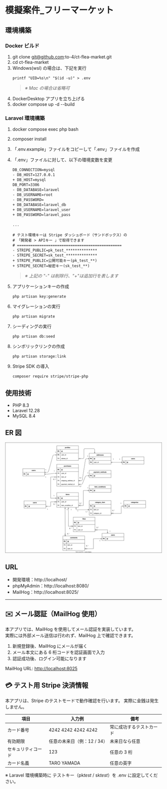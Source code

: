 # 模擬案件\_フリーマーケット

## 環境構築

### Docker ビルド

1. git clone git@github.com:to-4/ct-flea-market.git
2. cd ct-flea-market
3. Windows(wsl) の場合は、下記を実行
   ```
   printf "UID=%s\n" "$(id -u)" > .env
   ```
   > _※ Mac の場合は省略可_
4. DockerDesktop アプリを立ち上げる
5. docker compose up -d --build

### Laravel 環境構築

1.  docker compose exec php bash
2.  composer install
3.  「.env.example」ファイルをコピーして「.env」ファイルを作成
4.  「.env」ファイルに対して、以下の環境変数を変更

    ```
    DB_CONNECTION=mysql
    - DB_HOST=127.0.0.1
    + DB_HOST=mysql
    DB_PORT=3306
    - DB_DATABASE=laravel
    - DB_USERNAME=root
    - DB_PASSWORD=
    + DB_DATABASE=laravel_db
    + DB_USERNAME=laravel_user
    + DB_PASSWORD=laravel_pass

    ...

    # テスト環境キーは Stripe ダッシュボード（サンドボックス）の
    # 「開発者 > APIキー 」で取得できます
    # ===============================================
    - STRIPE_PUBLIC=pk_test_**************
    - STRIPE_SECRET=sk_test_**************
    + STRIPE_PUBLIC=公開可能キー(pk_test_**)
    + STRIPE_SECRET=秘密キー(sk_test_**)

    ```

    > _※ 上記の "-" は削除行、"+"は追加行を表します_

5.  アプリケーションキーの作成
    ```
    php artisan key:generate
    ```
6.  マイグレーションの実行
    ```
    php artisan migrate
    ```
7.  シーディングの実行
    ```
    php artisan db:seed
    ```
8.  シンボリックリンクの作成
    ```
    php artisan storage:link
    ```
9.  Stripe SDK の導入
    ```
    composer require stripe/stripe-php
    ```

## 使用技術

- PHP 8.3
- Laravel 12.28
- MySQL 8.4

## ER 図

![ER図](./images/ER-core_v1.svg)

## URL

- 開発環境：http://localhost/
- phpMyAdmin：http://localhost:8080/
- MailHog：http://localhost:8025/

---

## ✉️ メール認証（MailHog 使用）

本アプリでは、MailHog を使用してメール認証を実装しています。  
実際には外部メール送信は行われず、MailHog 上で確認できます。

1. 新規登録後、MailHog にメールが届く
2. メール本文にある 6 桁コードを認証画面で入力
3. 認証成功後、ログイン可能になります

MailHog URL: [http://localhost:8025](http://localhost:8025)

## 💳 テスト用 Stripe 決済情報

本アプリは、Stripe のテストモードで動作確認を行います。
実際に金銭は発生しません。

| 項目               | 入力例                      | 備考                     |
| ------------------ | --------------------------- | ------------------------ |
| カード番号         | 4242 4242 4242 4242         | 常に成功するテストカード |
| 有効期限           | 任意の未来日（例：12 / 34） | 未来日なら任意           |
| セキュリティコード | 123                         | 任意の 3 桁              |
| カード名義         | TARO YAMADA                 | 任意の英字               |

※ Laravel 環境構築時に テストキー（pk*test* / sk*test*）を .env に設定してください。
